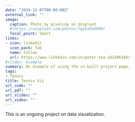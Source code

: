 ```yaml
---
date: "2019-12-07T00:00:00Z"
external_link: ""
image:
  caption: Photo by pixelcop on Unsplash
  #(https://unsplash.com/photos/Ygy6aPp6980)
  focal_point: Smart
links:
- icon: linkedin
  icon_pack: fab
  name: Follow
  url: https://www.linkedin.com/in/peter-tea-a32506166/
#slides: example
summary: An example of using the in-built project page.
tags:
- Tennis
title: Tennis Viz
url_code: ""
url_pdf: ""
url_slides: ""
url_video: ""
---
```

This is an ongoing project on data visualization.
